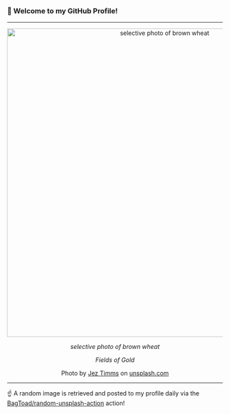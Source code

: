 ### 👋 Welcome to my GitHub Profile!

----

<div align="center">
  <img width="720" src="https://images.unsplash.com/photo-1502047342304-f9ac48cf608d?crop=entropy&cs=tinysrgb&fit=max&fm=jpg&ixid=M3w1NTI0OTR8MHwxfHJhbmRvbXx8fHx8fHx8fDE3MTY0NDQ2NTN8&ixlib=rb-4.0.3&q=80&w=1080" alt="selective photo of brown wheat">
  
  <em>selective photo of brown wheat</em>
  
  <em>Fields of Gold</em>
  
  Photo by [Jez Timms](https://jeztimms.carrd.co) on [unsplash.com](https://unsplash.com/)
</div>

----

☝️ A random image is retrieved and posted to my profile daily via the [BagToad/random-unsplash-action](https://github.com/BagToad/random-unsplash-action) action!
